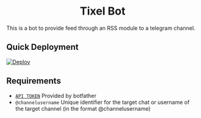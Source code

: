 <h1 align="center">Tixel Bot</h1>

This is a bot to provide feed through an RSS module to a telegram channel.

## Quick Deployment

[![Deploy](https://www.herokucdn.com/deploy/button.png)](https://heroku.com/deploy?template=https://github.com/galexbh/tixel-bot)

## Requirements

- [`API TOKEN`](https://t.me/botfather) Provided by botfather
- `@channelusername` Unique identifier for the target chat or username of the target channel (in the format @channelusername)



